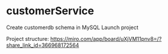 # customerService
Create customerdb schema in MySQL
Launch project

Project structure:
https://miro.com/app/board/uXjVM11pnv8=/?share_link_id=366968172564
